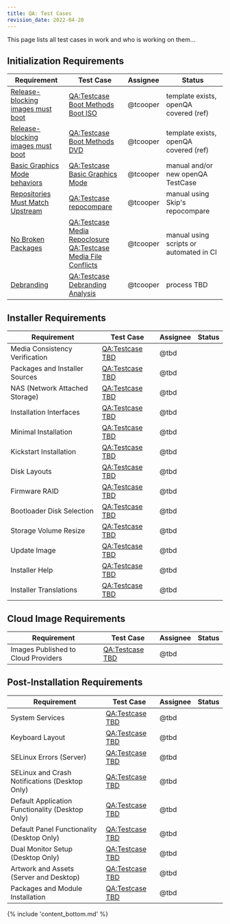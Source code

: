 ```yaml
---
title: QA: Test Cases
revision_date: 2022-04-20
---
```


This page lists all test cases in work and who is working on them...

## Initialization Requirements

| Requirement                                         | Test Case                                                                | Assignee                | Status                                  |
| --------------------------------------------------- | ------------------------------------------------------------------------ | ----------------------- | --------------------------------------- |
| [Release-blocking images must boot](release_criteria.md#release-blocking-images-must-boot) | [QA:Testcase Boot Methods Boot ISO](Testcase_Boot_Methods_Boot_Iso.md) | @tcooper | template exists, openQA covered (ref) |
| [Release-blocking images must boot](release_criteria.md#release-blocking-images-must-boot) | [QA:Testcase Boot Methods DVD](Testcase_Boot_Methods_Dvd.md) | @tcooper | template exists, openQA covered (ref) |
| [Basic Graphics Mode behaviors](release_criteria.md#basic-graphics-mode-behaviors) | [QA:Testcase Basic Graphics Mode](Testcase_Basic_Graphics_Mode.md) | @tcooper | manual and/or new openQA TestCase |
| [Repositories Must Match Upstream](release_criteria.md#repositories-must-match-upstream) | [QA:Testcase repocompare](Testcase_repocompare.md) | @tcooper | manual using Skip's repocompare |
| [No Broken Packages](release_criteria.md#no-broken-packages) | [QA:Testcase Media Repoclosure](Testcase_Media_Repoclosure.md)<br>[QA:Testcase Media File Conflicts](Testcase_Media_File_Conflicts.md) | @tcooper | manual using scripts or automated in CI |
| [Debranding](release_criteria.md#debranding) | [QA:Testcase Debranding Analysis](Testcase_Debranding.md) | @tcooper | process TBD |


## Installer Requirements

| Requirement                                         | Test Case                                                                | Assignee                | Status                                  |
| --------------------------------------------------- | ------------------------------------------------------------------------ | ----------------------- | --------------------------------------- |
| Media Consistency Verification                      | [QA:Testcase TBD](Testcase_Template.md)                                  | @tbd                    |                                         |
| Packages and Installer Sources                      | [QA:Testcase TBD](Testcase_Template.md)                                  | @tbd                    |                                         |
| NAS (Network Attached Storage)                      | [QA:Testcase TBD](Testcase_Template.md)                                  | @tbd                    |                                         |
| Installation Interfaces                             | [QA:Testcase TBD](Testcase_Template.md)                                  | @tbd                    |                                         |
| Minimal Installation                                | [QA:Testcase TBD](Testcase_Template.md)                                  | @tbd                    |                                         |
| Kickstart Installation                              | [QA:Testcase TBD](Testcase_Template.md)                                  | @tbd                    |                                         |
| Disk Layouts                                        | [QA:Testcase TBD](Testcase_Template.md)                                  | @tbd                    |                                         |
| Firmware RAID                                       | [QA:Testcase TBD](Testcase_Template.md)                                  | @tbd                    |                                         |
| Bootloader Disk Selection                           | [QA:Testcase TBD](Testcase_Template.md)                                  | @tbd                    |                                         |
| Storage Volume Resize                               | [QA:Testcase TBD](Testcase_Template.md)                                  | @tbd                    |                                         |
| Update Image                                        | [QA:Testcase TBD](Testcase_Template.md)                                  | @tbd                    |                                         |
| Installer Help                                      | [QA:Testcase TBD](Testcase_Template.md)                                  | @tbd                    |                                         |
| Installer Translations                              | [QA:Testcase TBD](Testcase_Template.md)                                  | @tbd                    |                                         |


## Cloud Image Requirements

| Requirement                                         | Test Case                                                                | Assignee                | Status                                  |
| --------------------------------------------------- | ------------------------------------------------------------------------ | ----------------------- | --------------------------------------- |
| Images Published to Cloud Providers                 | [QA:Testcase TBD](Testcase_Template.md)                                  | @tbd                    |                                         |


## Post-Installation Requirements

| Requirement                                         | Test Case                                                                | Assignee                | Status                                  |
| --------------------------------------------------- | ------------------------------------------------------------------------ | ----------------------- | --------------------------------------- |
| System Services                                     | [QA:Testcase TBD](Testcase_Template.md)                                  | @tbd                    |                                         |
| Keyboard Layout                                     | [QA:Testcase TBD](Testcase_Template.md)                                  | @tbd                    |                                         |
| SELinux Errors (Server)                             | [QA:Testcase TBD](Testcase_Template.md)                                  | @tbd                    |                                         |
| SELinux and Crash Notifications (Desktop Only)      | [QA:Testcase TBD](Testcase_Template.md)                                  | @tbd                    |                                         |
| Default Application Functionality (Desktop Only)    | [QA:Testcase TBD](Testcase_Template.md)                                  | @tbd                    |                                         |
| Default Panel Functionality (Desktop Only)          | [QA:Testcase TBD](Testcase_Template.md)                                  | @tbd                    |                                         |
| Dual Monitor Setup (Desktop Only)                   | [QA:Testcase TBD](Testcase_Template.md)                                  | @tbd                    |                                         |
| Artwork and Assets (Server and Desktop)             | [QA:Testcase TBD](Testcase_Template.md)                                  | @tbd                    |                                         |
| Packages and Module Installation                    | [QA:Testcase TBD](Testcase_Template.md)                                  | @tbd                    |                                         |


{% include 'content_bottom.md' %}
